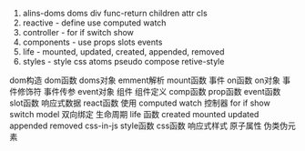 <!--
 * @Author: chenzhongsheng
 * @Date: 2022-10-30 09:59:39
 * @Description: Coding something
-->


1. alins-doms doms div func-return children attr cls
2. reactive - define use computed watch
3. controller - for if switch show
4. components - use props slots events
5. life - mounted, updated, created, appended, removed
6. styles - style css atoms pseudo compose retive-style

dom构造
  dom函数
  doms对象
  emment解析
  mount函数
事件
  on函数
  on对象
  事件修饰符
  事件传参
  event对象
组件
  组件定义
  comp函数
  prop函数
  event函数
  slot函数
响应式数据
  react函数
  使用
  computed
  watch
控制器
  for
  if
  show
  switch
  model 双向绑定
生命周期
  life 函数
  created
  mounted
  updated
  appended
  removed
css-in-js
    style函数
    css函数
    响应式样式
    原子属性
    伪类伪元素

